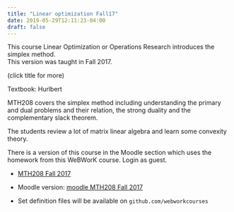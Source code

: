 ```yaml
---
title: "Linear optimization Fall17"
date: 2019-05-29T12:11:23-04:00
draft: false
---
```


This course Linear Optimization or Operations Research introduces the simplex method.  
This version was taught in Fall 2017.

(click title for more)
<!--more-->

Textbook: Hurlbert 

MTH208 covers the simplex method including understanding the primary
and dual problems and their relation, the strong duality and the complementary slack theorem.
 
The  students review a lot of matrix linear algebra and 
learn some convexity theory.

There is a version of this course in the Moodle section which uses the homework from this
WeBWorK course. Login as guest.

- [MTH208 Fall 2017](https://demo.webwork.rochester.edu/webwork2/fall17mth208/)

- Moodle version:
[moodle MTH208 Fall 2017](https://demo.webwork.rochester.edu/moodle/course/view.php?id=16)

- Set definition files will be available on `github.com/webworkcourses`

